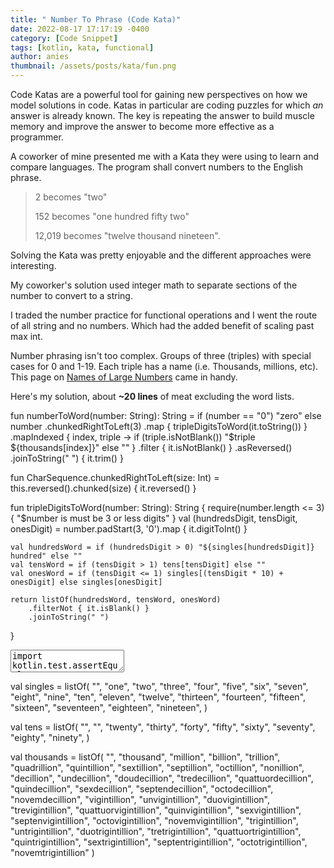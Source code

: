 ```yaml
---
title: " Number To Phrase (Code Kata)"
date: 2022-08-17 17:17:19 -0400
category: [Code Snippet]
tags: [kotlin, kata, functional]
author: anies
thumbnail: /assets/posts/kata/fun.png
---
```

Code Katas are a powerful tool for gaining new perspectives on how we model solutions in code. Katas in particular are coding puzzles for which _an_ answer is already known. The key is repeating the answer to build muscle memory and improve the answer to become more effective as a programmer.

A coworker of mine presented me with a Kata they were using to learn and compare languages. The program shall convert numbers to the English phrase.

>2 becomes "two"
>
>152 becomes "one hundred fifty two"
>
>12,019 becomes "twelve thousand nineteen".

Solving the Kata was pretty enjoyable and the different approaches were interesting.

My coworker's solution used integer math to separate sections of the number to convert to a string.

I traded the number practice for functional operations and I went the route of all string and no numbers. Which had the added benefit of scaling past max int.

Number phrasing isn't too complex. Groups of three (triples) with special cases for 0 and 1-19. Each triple has a name (i.e. Thousands, millions, etc). This page on [Names of Large Numbers](https://simple.m.wikipedia.org/wiki/Names_of_large_numbers) came in handy.

Here's my solution, about **~20 lines** of meat excluding the word lists.

<script src="https://unpkg.com/kotlin-playground@1" data-selector="kcode"></script>

<kcode from="1" to="22" theme="darcula" lines="true" match-brackets="true">
fun numberToWord(number: String): String = if (number == "0") "zero" else number
    .chunkedRightToLeft(3)
    .map { tripleDigitsToWord(it.toString()) }
    .mapIndexed { index, triple -> if (triple.isNotBlank()) "$triple ${thousands[index]}" else "" }
    .filter { it.isNotBlank() }
    .asReversed()
    .joinToString(" ") { it.trim() }

fun CharSequence.chunkedRightToLeft(size: Int) = this.reversed().chunked(size) { it.reversed() }

fun tripleDigitsToWord(number: String): String {
    require(number.length <= 3) { "$number is must be 3 or less digits" }
    val (hundredsDigit, tensDigit, onesDigit) = number.padStart(3, '0').map { it.digitToInt() }

    val hundredsWord = if (hundredsDigit > 0) "${singles[hundredsDigit]} hundred" else ""
    val tensWord = if (tensDigit > 1) tens[tensDigit] else ""
    val onesWord = if (tensDigit <= 1) singles[(tensDigit * 10) + onesDigit] else singles[onesDigit]

    return listOf(hundredsWord, tensWord, onesWord)
        .filterNot { it.isBlank() }
        .joinToString(" ")
}
<textarea class="hidden-dependency">
import kotlin.test.assertEquals

val tests = mapOf(
"0" to "zero",
"1" to "one",
"10" to "ten",
"20" to "twenty",
"21" to "twenty one",
"110" to "one hundred ten",
"121" to "one hundred twenty one",
"1001" to "one thousand one",
"1121" to "one thousand one hundred twenty one",
"21001" to "twenty one thousand one",
"100001" to "one hundred thousand one",
"123456789012" to "one hundred twenty three billion four hundred fifty six million seven hundred eighty nine thousand twelve",
"1000000000000" to "one trillion",
"1".padEnd(121, '0') to "one novemtrigintillion"
)

fun main() {
tests.forEach { (number, phrase) ->
println("$number -> ${numberToWord(number)}")
assertEquals(phrase, numberToWord(number))
}
}
</textarea>
val singles = listOf(
"",
"one",
"two",
"three",
"four",
"five",
"six",
"seven",
"eight",
"nine",
"ten",
"eleven",
"twelve",
"thirteen",
"fourteen",
"fifteen",
"sixteen",
"seventeen",
"eighteen",
"nineteen",
)

val tens = listOf(
"",
"",
"twenty",
"thirty",
"forty",
"fifty",
"sixty",
"seventy",
"eighty",
"ninety",
)

val thousands = listOf(
"",
"thousand",
"million",
"billion",
"trillion",
"quadrillion",
"quintillion",
"sextillion",
"septillion",
"octillion",
"nonillion",
"decillion",
"undecillion",
"doudecillion",
"tredecillion",
"quattuordecillion",
"quindecillion",
"sexdecillion",
"septendecillion",
"octodecillion",
"novemdecillion",
"vigintillion",
"unvigintillion",
"duovigintillion",
"trevigintillion",
"quattuorvigintillion",
"quinvigintillion",
"sexvigintillion",
"septenvigintillion",
"octovigintillion",
"novemvigintillion",
"trigintillion",
"untrigintillion",
"duotrigintillion",
"tretrigintillion",
"quattuortrigintillion",
"quintrigintillion",
"sextrigintillion",
"septentrigintillion",
"octotrigintillion",
"novemtrigintillion"
)
</kcode>


